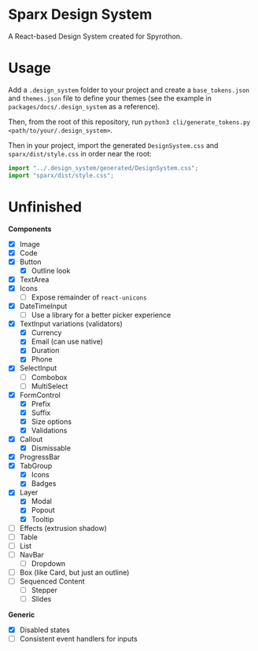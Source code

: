 # Sparx Design System

A React-based Design System created for Spyrothon.

# Usage

Add a `.design_system` folder to your project and create a `base_tokens.json` and `themes.json` file
to define your themes (see the example in `packages/docs/.design_system` as a reference).

Then, from the root of this repository, run
`python3 cli/generate_tokens.py <path/to/your/.design_system>`.

Then in your project, import the generated `DesignSystem.css` and `sparx/dist/style.css` in order
near the root:

```typescript
import "../.design_system/generated/DesignSystem.css";
import "sparx/dist/style.css";
```

# Unfinished

**Components**

- [x] Image
- [x] Code
- [x] Button
  - [x] Outline look
- [x] TextArea
- [x] Icons
  - [ ] Expose remainder of `react-unicons`
- [x] DateTimeInput
  - [ ] Use a library for a better picker experience
- [x] TextInput variations (validators)
  - [x] Currency
  - [x] Email (can use native)
  - [x] Duration
  - [x] Phone
- [x] SelectInput
  - [ ] Combobox
  - [ ] MultiSelect
- [x] FormControl
  - [x] Prefix
  - [x] Suffix
  - [x] Size options
  - [x] Validations
- [x] Callout
  - [x] Dismissable
- [x] ProgressBar
- [x] TabGroup
  - [x] Icons
  - [x] Badges
- [x] Layer
  - [x] Modal
  - [x] Popout
  - [x] Tooltip
- [ ] Effects (extrusion shadow)
- [ ] Table
- [ ] List
- [ ] NavBar
  - [ ] Dropdown
- [ ] Box (like Card, but just an outline)
- [ ] Sequenced Content
  - [ ] Stepper
  - [ ] Slides

**Generic**

- [x] Disabled states
- [ ] Consistent event handlers for inputs
